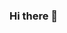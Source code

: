### Hi there 👋
<!--
I'm a junior Python developer
<br /><br />
<a href="https://wakatime.com"><img src="https://wakatime.com/share/@Moussiao/1f89a896-654f-44b9-8943-1b5050a74f53.png" width="600" height="400"/></a>
<br /><br />
<a href="https://wakatime.com"><img src="https://wakatime.com/share/@Moussiao/a0750ed6-4bcf-4b55-8103-e0df18aae4de.png" width="600" height="400"/></a>

**Moussiao/Moussiao** is a ✨ _special_ ✨ repository because its `README.md` (this file) appears on your GitHub profile.

Here are some ideas to get you started:

- 🔭 I’m currently working on ...
- 🌱 I’m currently learning ...
- 👯 I’m looking to collaborate on ...
- 🤔 I’m looking for help with ...
- 💬 Ask me about ...
- 📫 How to reach me: ...
- 😄 Pronouns: ...
- ⚡ Fun fact: ...
-->
